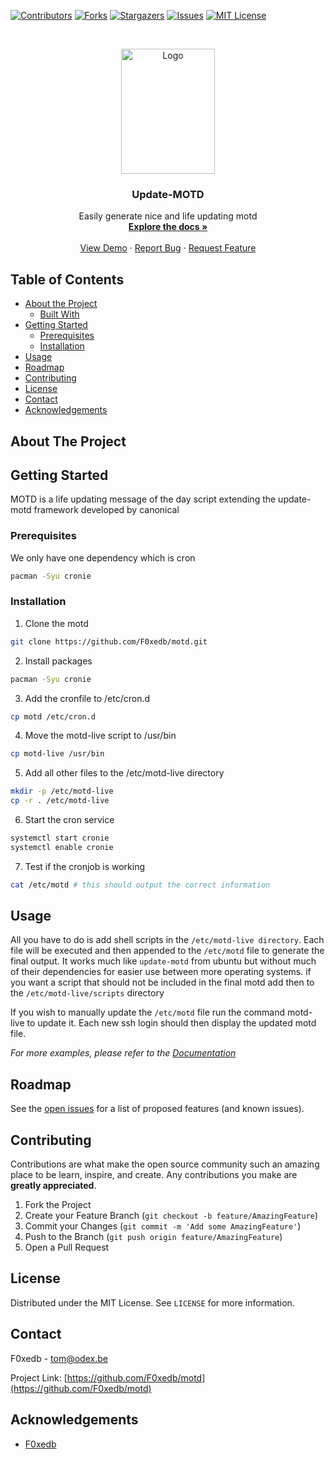 [![Contributors][contributors-shield]][contributors-url]
[![Forks][forks-shield]][forks-url]
[![Stargazers][stars-shield]][stars-url]
[![Issues][issues-shield]][issues-url]
[![MIT License][license-shield]][license-url]

<!-- PROJECT LOGO -->
<br />
<p align="center">
  <a href="https://github.com/F0xedb/motd">
    <img src="https://tos.pbfp.xyz/images/logo.svg" alt="Logo" width="150" height="200">
  </a>

  <h3 align="center">Update-MOTD</h3>

  <p align="center">
    Easily generate nice and life updating motd
    <br />
    <a href="https://github.com/F0xedb/motd"><strong>Explore the docs »</strong></a>
    <br />
    <br />
    <a href="https://github.com/F0xedb/motd">View Demo</a>
    ·
    <a href="https://github.com/F0xedb/motd/issues">Report Bug</a>
    ·
    <a href="https://github.com/F0xedb/motd/issues">Request Feature</a>
  </p>
</p>

<!-- TABLE OF CONTENTS -->

## Table of Contents

- [About the Project](#about-the-project)
  - [Built With](#built-with)
- [Getting Started](#getting-started)
  - [Prerequisites](#prerequisites)
  - [Installation](#installation)
- [Usage](#usage)
- [Roadmap](#roadmap)
- [Contributing](#contributing)
- [License](#license)
- [Contact](#contact)
- [Acknowledgements](#acknowledgements)

<!-- ABOUT THE PROJECT -->

## About The Project

<!-- GETTING STARTED -->

## Getting Started

MOTD is a life updating message of the day script extending the update-motd framework developed by canonical

### Prerequisites

We only have one dependency which is cron

```sh
pacman -Syu cronie
```

### Installation

1. Clone the motd

```sh
git clone https://github.com/F0xedb/motd.git
```

2. Install packages

```sh
pacman -Syu cronie
```

3. Add the cronfile to /etc/cron.d

```sh
cp motd /etc/cron.d
```

4. Move the motd-live script to /usr/bin

```sh
cp motd-live /usr/bin
```

5. Add all other files to the /etc/motd-live directory

```sh
mkdir -p /etc/motd-live
cp -r . /etc/motd-live
```

6. Start the cron service

```sh
systemctl start cronie
systemctl enable cronie
```

7. Test if the cronjob is working

```sh
cat /etc/motd # this should output the correct information
```

<!-- USAGE EXAMPLES -->

## Usage

All you have to do is add shell scripts in the `/etc/motd-live directory`.
Each file will be executed and then appended to the `/etc/motd` file to generate the final output.
It works much like `update-motd` from ubuntu but without much of their dependencies for easier use between more operating systems.
if you want a script that should not be included in the final motd add then to the `/etc/motd-live/scripts` directory

If you wish to manually update the `/etc/motd` file run the command motd-live to update it.
Each new ssh login should then display the updated motd file.

_For more examples, please refer to the [Documentation](https://github.com/F0xedb/motd)_

<!-- ROADMAP -->

## Roadmap

See the [open issues](https://github.com/F0xedb/motd/issues) for a list of proposed features (and known issues).

<!-- CONTRIBUTING -->

## Contributing

Contributions are what make the open source community such an amazing place to be learn, inspire, and create. Any contributions you make are **greatly appreciated**.

1. Fork the Project
2. Create your Feature Branch (`git checkout -b feature/AmazingFeature`)
3. Commit your Changes (`git commit -m 'Add some AmazingFeature'`)
4. Push to the Branch (`git push origin feature/AmazingFeature`)
5. Open a Pull Request

<!-- LICENSE -->

## License

Distributed under the MIT License. See `LICENSE` for more information.

<!-- CONTACT -->

## Contact

F0xedb - tom@odex.be

Project Link: [https://github.com/F0xedb/motd](https://github.com/F0xedb/motd)

<!-- ACKNOWLEDGEMENTS -->

## Acknowledgements

- [F0xedb](https://github.com/F0xedb/motd)

<!-- MARKDOWN LINKS & IMAGES -->
<!-- https://www.markdownguide.org/basic-syntax/#reference-style-links -->

[contributors-shield]: https://img.shields.io/github/contributors/F0xedb/motd.svg?style=flat-square
[contributors-url]: https://github.com/F0xedb/motd/graphs/contributors
[forks-shield]: https://img.shields.io/github/forks/F0xedb/motd.svg?style=flat-square
[forks-url]: https://github.com/F0xedb/motd/network/members
[stars-shield]: https://img.shields.io/github/stars/F0xedb/motd.svg?style=flat-square
[stars-url]: https://github.com/F0xedb/motd/stargazers
[issues-shield]: https://img.shields.io/github/issues/F0xedb/motd.svg?style=flat-square
[issues-url]: https://github.com/F0xedb/motd/issues
[license-shield]: https://img.shields.io/github/license/F0xedb/motd.svg?style=flat-square
[license-url]: https://github.com/F0xedb/motd/blob/master/LICENSE.txt
[product-screenshot]: https://tos.pbfp.xyz/images/logo.svg
